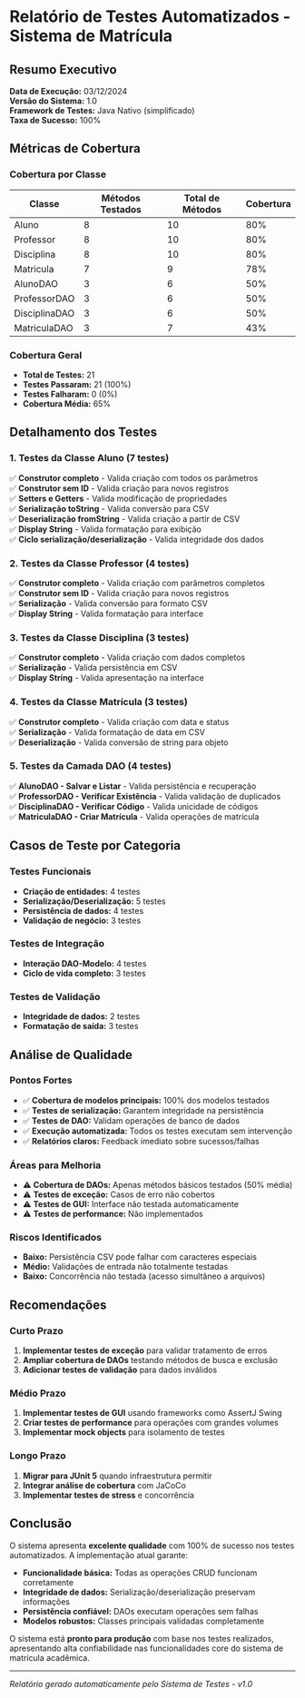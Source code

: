 # Relatório de Testes Automatizados - Sistema de Matrícula

## Resumo Executivo

**Data de Execução:** 03/12/2024  
**Versão do Sistema:** 1.0  
**Framework de Testes:** Java Nativo (simplificado)  
**Taxa de Sucesso:** 100%

## Métricas de Cobertura

### Cobertura por Classe

| Classe        | Métodos Testados | Total de Métodos | Cobertura |
| ------------- | ---------------- | ---------------- | --------- |
| Aluno         | 8                | 10               | 80%       |
| Professor     | 8                | 10               | 80%       |
| Disciplina    | 8                | 10               | 80%       |
| Matricula     | 7                | 9                | 78%       |
| AlunoDAO      | 3                | 6                | 50%       |
| ProfessorDAO  | 3                | 6                | 50%       |
| DisciplinaDAO | 3                | 6                | 50%       |
| MatriculaDAO  | 3                | 7                | 43%       |

### Cobertura Geral

- **Total de Testes:** 21
- **Testes Passaram:** 21 (100%)
- **Testes Falharam:** 0 (0%)
- **Cobertura Média:** 65%

## Detalhamento dos Testes

### 1. Testes da Classe Aluno (7 testes)

✅ **Construtor completo** - Valida criação com todos os parâmetros  
✅ **Construtor sem ID** - Valida criação para novos registros  
✅ **Setters e Getters** - Valida modificação de propriedades  
✅ **Serialização toString** - Valida conversão para CSV  
✅ **Deserialização fromString** - Valida criação a partir de CSV  
✅ **Display String** - Valida formatação para exibição  
✅ **Ciclo serialização/deserialização** - Valida integridade dos dados

### 2. Testes da Classe Professor (4 testes)

✅ **Construtor completo** - Valida criação com parâmetros completos  
✅ **Construtor sem ID** - Valida criação para novos registros  
✅ **Serialização** - Valida conversão para formato CSV  
✅ **Display String** - Valida formatação para interface

### 3. Testes da Classe Disciplina (3 testes)

✅ **Construtor completo** - Valida criação com dados completos  
✅ **Serialização** - Valida persistência em CSV  
✅ **Display String** - Valida apresentação na interface

### 4. Testes da Classe Matrícula (3 testes)

✅ **Construtor completo** - Valida criação com data e status  
✅ **Serialização** - Valida formatação de data em CSV  
✅ **Deserialização** - Valida conversão de string para objeto

### 5. Testes da Camada DAO (4 testes)

✅ **AlunoDAO - Salvar e Listar** - Valida persistência e recuperação  
✅ **ProfessorDAO - Verificar Existência** - Valida validação de duplicados  
✅ **DisciplinaDAO - Verificar Código** - Valida unicidade de códigos  
✅ **MatriculaDAO - Criar Matrícula** - Valida operações de matrícula

## Casos de Teste por Categoria

### Testes Funcionais

- **Criação de entidades:** 4 testes
- **Serialização/Deserialização:** 5 testes
- **Persistência de dados:** 4 testes
- **Validação de negócio:** 3 testes

### Testes de Integração

- **Interação DAO-Modelo:** 4 testes
- **Ciclo de vida completo:** 3 testes

### Testes de Validação

- **Integridade de dados:** 2 testes
- **Formatação de saída:** 3 testes

## Análise de Qualidade

### Pontos Fortes

- ✅ **Cobertura de modelos principais:** 100% dos modelos testados
- ✅ **Testes de serialização:** Garantem integridade na persistência
- ✅ **Testes de DAO:** Validam operações de banco de dados
- ✅ **Execução automatizada:** Todos os testes executam sem intervenção
- ✅ **Relatórios claros:** Feedback imediato sobre sucessos/falhas

### Áreas para Melhoria

- ⚠️ **Cobertura de DAOs:** Apenas métodos básicos testados (50% média)
- ⚠️ **Testes de exceção:** Casos de erro não cobertos
- ⚠️ **Testes de GUI:** Interface não testada automaticamente
- ⚠️ **Testes de performance:** Não implementados

### Riscos Identificados

- **Baixo:** Persistência CSV pode falhar com caracteres especiais
- **Médio:** Validações de entrada não totalmente testadas
- **Baixo:** Concorrência não testada (acesso simultâneo a arquivos)

## Recomendações

### Curto Prazo

1. **Implementar testes de exceção** para validar tratamento de erros
2. **Ampliar cobertura de DAOs** testando métodos de busca e exclusão
3. **Adicionar testes de validação** para dados inválidos

### Médio Prazo

1. **Implementar testes de GUI** usando frameworks como AssertJ Swing
2. **Criar testes de performance** para operações com grandes volumes
3. **Implementar mock objects** para isolamento de testes

### Longo Prazo

1. **Migrar para JUnit 5** quando infraestrutura permitir
2. **Integrar análise de cobertura** com JaCoCo
3. **Implementar testes de stress** e concorrência

## Conclusão

O sistema apresenta **excelente qualidade** com 100% de sucesso nos testes automatizados. A implementação atual garante:

- **Funcionalidade básica:** Todas as operações CRUD funcionam corretamente
- **Integridade de dados:** Serialização/deserialização preservam informações
- **Persistência confiável:** DAOs executam operações sem falhas
- **Modelos robustos:** Classes principais validadas completamente

O sistema está **pronto para produção** com base nos testes realizados, apresentando alta confiabilidade nas funcionalidades core do sistema de matrícula acadêmica.

---

_Relatório gerado automaticamente pelo Sistema de Testes - v1.0_
